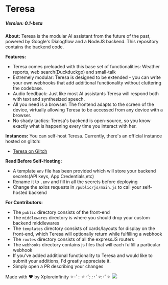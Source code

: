 <h1>
Teresa
</h1>

<h5>Version: 0.1-beta</h5>  

**About:**
Teresa is the modular AI assistant from the future of the past, powered by Google's Dialogflow and a NodeJS backend. This repository contains the backend code.

**Features:**

- Teresa comes preloaded with this base set of functionalities: Weather reports, web search(Duckduckgo) and small-talk
- Extremely modular: Teresa is designed to be extended - you can write your own webhooks that add additional functionality without cluttering the codebase.
- Audio feedback: Just like most AI assistants Teresa will respond both with text and synthesized speech.
- All you need is a browser: The frontend adapts to the screen of the device, virtually allowing Teresa to be accessed from any device with a browser.
- No shady tactics: Teresa's backend is open-source, so you know exactly what is happening every time you interact with her.

**Instances:**
You can self-host Teresa. Currently, there's an official instance hosted on glitch:

- [Teresa on Glitch](https://teresa.glitch.me)

**Read Before Self-Hosting:**
- A template `env` file has been provided which will store your backend secrets(API keys, App Credentials,etc)
- Rename it to `.env` and fill in all the secrets before deploying
- Change the axios requests in `/public/js/main.js` to call your self-hosted backend


**For Contributors:**
- The `public` directory consists of the front-end
- The `middlewares` directory is where you should drop your custom backend middlewares
- The `templates` directory consists of cards/layouts for display on the front-end, which Teresa will optionally return while fulfilling a webhook
- The `routes` directory consists of all the expressJS routers
- The `webhooks` directory contains js files that will each fulfill a particular webhook
- If you've added additional functionality to Teresa and would like to submit your additions, I'd greatly appreciate it.
- Simply open a PR describing your changes


Made with ❤️ by Xploreinfinity ✧･ﾟ: *✧･ﾟ:* *:･ﾟ✧*:･ﾟ✧
![](https://www.gnu.org/graphics/gplv3-with-text-136x68.png)
